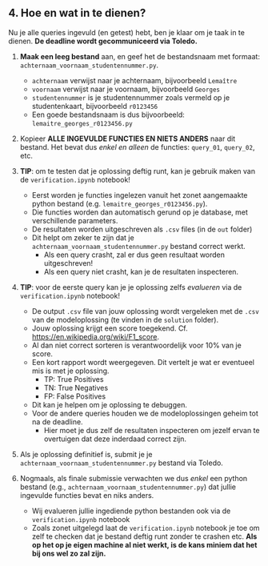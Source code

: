 ## 4. Hoe en wat in te dienen?

Nu je alle queries ingevuld (en getest) hebt, ben je klaar om je taak in te dienen. **De deadline wordt gecommuniceerd via Toledo.**

1. **Maak een leeg bestand** aan, en geef het de bestandsnaam met formaat: `achternaam_voornaam_studentennummer.py`.
    - `achternaam` verwijst naar je achternaam, bijvoorbeeld `Lemaître`
    - `voornaam`  verwijst naar je voornaam, bijvoorbeeld `Georges`
    - `studentennummer` is je studentennummer zoals vermeld op je studentenkaart, bijvoorbeeld `r0123456`
    -  Een goede bestandsnaam is dus bijvoorbeeld: `lemaitre_georges_r0123456.py`  
    
2. Kopieer **ALLE INGEVULDE FUNCTIES EN NIETS ANDERS** naar dit bestand. Het bevat dus _enkel en alleen_ de functies: `query_01`, `query_02`, etc.  

3. **TIP**: om te testen dat je oplossing deftig runt, kan je gebruik maken van de `verification.ipynb` notebook!
    - Eerst worden je functies ingelezen vanuit het zonet aangemaakte python bestand (e.g. `lemaitre_georges_r0123456.py`).
    - Die functies worden dan automatisch gerund op je database, met verschillende parameters.
    - De resultaten worden uitgeschreven als `.csv` files (in de `out` folder)
    - Dit helpt om zeker te zijn dat je `achternaam_voornaam_studentennummer.py` bestand correct werkt.
        - Als een query crasht, zal er dus geen resultaat worden uitgeschreven!
        - Als een query niet crasht, kan je de resultaten inspecteren.  
        
4. **TIP**: voor de eerste query kan je je oplossing zelfs _evalueren_ via de `verification.ipynb` notebook!
    - De output `.csv` file van jouw oplossing wordt vergeleken met de `.csv` van de modeloplossing (te vinden in de `solution` folder).
    - Jouw oplossing krijgt een score toegekend. Cf. https://en.wikipedia.org/wiki/F1_score. 
    - Al dan niet correct sorteren is verantwoordelijk voor 10% van je score.
    - Een kort rapport wordt weergegeven. Dit vertelt je wat er eventueel mis is met je oplossing. 
        - TP: True Positives
        - TN: True Negatives
        - FP: False Positives
    - Dit kan je helpen om je oplossing te debuggen.
    - Voor de andere queries houden we de modeloplossingen geheim tot na de deadline.
        - Hier moet je dus zelf de resultaten inspecteren om jezelf ervan te overtuigen dat deze inderdaad correct zijn.  
        
5. Als je oplossing definitief is, submit je je `achternaam_voornaam_studentennummer.py` bestand via Toledo.  

6. Nogmaals, als finale submissie verwachten we dus _enkel_ een python bestand (e.g., `achternaam_voornaam_studentennummer.py`) dat jullie ingevulde functies bevat en niks anders.
    - Wij evalueren jullie ingediende python bestanden ook via de `verification.ipynb` notebook
    - Zoals zonet uitgelegd laat de `verification.ipynb` notebook je toe om zelf te checken dat je bestand deftig runt zonder te crashen etc. **Als op het op je eigen machine al niet werkt, is de kans miniem dat het bij ons wel zo zal zijn.**